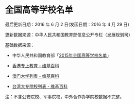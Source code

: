 # 全国高等学校名单

最后更新日期：2016 年 6 月 2 日(发函日期：2016 年 4 月 29 日)

更新数据来源：中华人民共和国教育部信息公开专栏（发展规划司）

基础数据来源：

* 中华人民共和国教育部「[2015年全国高等学校名单](http://www.moe.gov.cn/srcsite/A03/moe_634/201505/t20150521_189479.html)」

* [香港专上教育 - 维基百科](https://zh.wikipedia.org/wiki/%E9%A6%99%E6%B8%AF%E5%B0%88%E4%B8%8A%E6%95%99%E8%82%B2)

* [澳门大学列表 - 维基百科](https://zh.wikipedia.org/wiki/%E6%BE%B3%E9%96%80%E5%A4%A7%E5%AD%B8%E5%88%97%E8%A1%A8)

* [台湾大专院校列表 - 维基百科](https://zh.wikipedia.org/wiki/%E5%8F%B0%E7%81%A3%E5%A4%A7%E5%B0%88%E9%99%A2%E6%A0%A1%E5%88%97%E8%A1%A8)

注：不含公安院校、军事院校，中外合作办学院校数据不完整。
